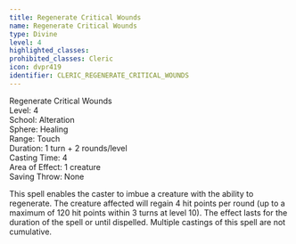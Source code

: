 ```yaml
---
title: Regenerate Critical Wounds
name: Regenerate Critical Wounds
type: Divine
level: 4
highlighted_classes: 
prohibited_classes: Cleric
icon: dvpr419
identifier: CLERIC_REGENERATE_CRITICAL_WOUNDS
---
```

Regenerate Critical Wounds  
Level: 4  
School: Alteration  
Sphere: Healing  
Range: Touch  
Duration: 1 turn + 2 rounds/level  
Casting Time: 4  
Area of Effect: 1 creature  
Saving Throw: None  
  
This spell enables the caster to imbue a creature with the ability to regenerate. The creature affected will regain 4 hit points per round (up to a maximum of 120 hit points within 3 turns at level 10). The effect lasts for the duration of the spell or until dispelled. Multiple castings of this spell are not cumulative.  
